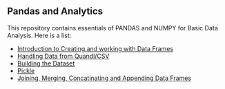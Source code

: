 Pandas and Analytics
-----------------------

This repository contains essentials of PANDAS and NUMPY for Basic Data Analysis. 
Here is a list:

- [Introduction to Creating and working with Data Frames](/Intro.py)
- [Handling Data from Quandl/CSV](/HandlingQuandlData.py)
- [Building the Dataset](/BuildDataset.py)
- [Pickle](/BuildDataset.py)
- [Joining, Merging, Concatinating and Appending Data Frames](MultipleDataFrames.py)